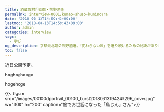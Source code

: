 ```yaml
---
title: 酒蔵取材①京都・熊野酒造
permalink: interview-0001/kumao-shuzo-kuminoura
date: '2018-08-13T14:59:43+09:00'
lastmod: '2018-08-13T14:59:43+09:00'
author: admin
categories: interview
tags:
  - 学び
og_description: 京都最北端の熊野酒造。「変わらない味」を造り続けるための秘訣がありました。
toc: false
---
```

近日公開予定。



hoghoghoege



hogehoge



{{< figure src="/images/00100dportrait_00100_burst20180613194249296_cover.jpg" w="300" h="200" caption="旅でお世話になった「鳥じん」さん">}}
